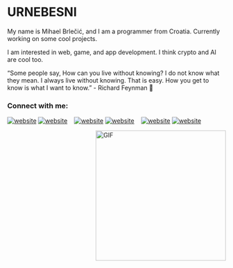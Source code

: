 # URNEBESNI 

My name is Mihael Brlečić, and I am a programmer from Croatia. Currently working on some cool projects.

I am interested in web, game, and app development. I think crypto and AI are cool too.

“Some people say, How can you live without knowing? I do not know what they mean. I always live without knowing. That is easy. How you get to know is what I want to know.” - Richard Feynman 🤷

### Connect with me:

[![website](https://www.flaticon.com/free-icon/twitter_733579?term=twitter&page=1&position=1&origin=search&related_id=733579
)](https://twitter.com/urnebini#gh-light-mode-only)
[![website](<img width="512" height="512" alt="image" src="https://github.com/user-attachments/assets/3a5c5220-6c61-40aa-a368-752383dab879" />
)](https://twitter.com/urnebini#gh-dark-mode-only)
&nbsp;&nbsp;
[![website](<img width="512" height="512" alt="image" src="https://github.com/user-attachments/assets/4190151f-36d1-458e-80c4-b06036ed10d2" />
)](https://www.linkedin.com/in/mihael-brle%C4%8Di%C4%87-8547981b9#gh-light-mode-only)
[![website](<img width="512" height="512" alt="image" src="https://github.com/user-attachments/assets/76f60080-9944-44f3-860a-d0aa2a70b5e2" />
)](https://www.linkedin.com/in/mihael-brle%C4%8Di%C4%87-8547981b9/#gh-dark-mode-only)
&nbsp;&nbsp;
[![website](<img width="512" height="512" alt="image" src="https://github.com/user-attachments/assets/9513e10b-f53b-4591-a4dd-9b8a42c150a8" />
)](https://www.instagram.com/mihael_brlecic#gh-light-mode-only)
[![website](<img width="512" height="512" alt="image" src="https://github.com/user-attachments/assets/fa6089b1-960c-422a-b87b-713409742f89" />
)](https://www.instagram.com/mihael_brlecic#gh-dark-mode-only)

<img align="right" alt="GIF" src="https://user-images.githubusercontent.com/47198717/167301263-24a58c0c-27aa-4607-b196-b3c35dc9140e.gif" width="300" height="300" />



